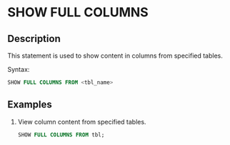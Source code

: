 # SHOW FULL COLUMNS

## Description

This statement is used to show content in columns from specified tables.

Syntax:

```sql
SHOW FULL COLUMNS FROM <tbl_name>
```

## Examples

1. View column content from specified tables.  

    ```sql
    SHOW FULL COLUMNS FROM tbl;
    ```
